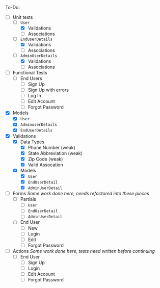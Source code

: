 To-Do:

- [ ] Unit tests
  - [ ] `User`
    - [x] Validations
    - [ ] Associations
  - [ ] `EndUserDetails`
    - [x] Validations
    - [ ] Associations
  - [ ] `AdminUserDetails`
    - [x] Validations
    - [ ] Associations
- [ ] Functional Tests
  - [ ] End Users
    - [ ] Sign Up
    - [ ] Sign Up with errors
    - [ ] Log In
    - [ ] Edit Account
    - [ ] Forgot Password
- [x] Models
  - [x] `User`
  - [x] `AdminuserDetails`
  - [x] `EndUserDetails`
- [x] Validations
  - [x] Data Types
    - [x] Phone Number (weak)
    - [x] State Abbreviation (weak)
    - [x] Zip Code (weak)
    - [x] Valid Assocation
  - [x] Models
    - [x] `User`
    - [x] `EndUserDetail`
    - [x] `AdminUserDetail`
- [ ] Forms *Some work done here, needs refactored into these pieces*
  - [ ] Partials
    - [ ] `User`
    - [ ] `EndUserDetail`
    - [ ] `AdminUserDetail`
  - [ ] End User
    - [ ] New
    - [ ] Login
    - [ ] Edit
    - [ ] Forgot Password
- [ ] Actions *Some work done here, tests need written before continuing*
  - [ ] End User
    - [ ] Sign Up
    - [ ] Login
    - [ ] Edit Account
    - [ ] Forgot Password
